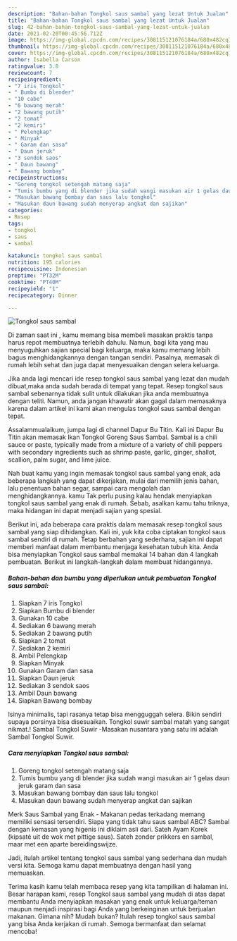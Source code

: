 ```yaml
---
description: "Bahan-bahan Tongkol saus sambal yang lezat Untuk Jualan"
title: "Bahan-bahan Tongkol saus sambal yang lezat Untuk Jualan"
slug: 42-bahan-bahan-tongkol-saus-sambal-yang-lezat-untuk-jualan
date: 2021-02-20T00:45:56.712Z
image: https://img-global.cpcdn.com/recipes/308115121076184a/680x482cq70/tongkol-saus-sambal-foto-resep-utama.jpg
thumbnail: https://img-global.cpcdn.com/recipes/308115121076184a/680x482cq70/tongkol-saus-sambal-foto-resep-utama.jpg
cover: https://img-global.cpcdn.com/recipes/308115121076184a/680x482cq70/tongkol-saus-sambal-foto-resep-utama.jpg
author: Isabella Carson
ratingvalue: 3.8
reviewcount: 7
recipeingredient:
- "7 iris Tongkol"
- " Bumbu di blender"
- "10 cabe"
- "6 bawang merah"
- "2 bawang putih"
- "2 tomat"
- "2 kemiri"
- " Pelengkap"
- " Minyak"
- " Garam dan sasa"
- " Daun jeruk"
- "3 sendok saos"
- " Daun bawang"
- " Bawang bombay"
recipeinstructions:
- "Goreng tongkol setengah matang saja"
- "Tumis bumbu yang di blender jika sudah wangi masukan air 1 gelas daun jeruk garam dan sasa"
- "Masukan bawang bombay dan saus lalu tongkol"
- "Masukan daun bawang sudah menyerap angkat dan sajikan"
categories:
- Resep
tags:
- tongkol
- saus
- sambal

katakunci: tongkol saus sambal 
nutrition: 195 calories
recipecuisine: Indonesian
preptime: "PT32M"
cooktime: "PT40M"
recipeyield: "1"
recipecategory: Dinner

---
```



![Tongkol saus sambal](https://img-global.cpcdn.com/recipes/308115121076184a/680x482cq70/tongkol-saus-sambal-foto-resep-utama.jpg)

Di zaman  saat ini , kamu memang bisa membeli masakan praktis tanpa harus repot membuatnya terlebih dahulu. Namun, bagi kita yang mau menyuguhkan sajian special bagi keluarga, maka kamu memang lebih bagus menghidangkannya dengan tangan sendiri. Pasalnya, memasak di rumah lebih sehat dan juga dapat menyesuaikan dengan selera keluarga.

Jika anda lagi mencari ide resep tongkol saus sambal yang lezat dan mudah dibuat,maka anda sudah berada di tempat yang tepat. Resep tongkol saus sambal  sebenarnya tidak sulit untuk dilakukan jika anda membuatnya dengan teliti. Namun, anda jangan khawatir akan gagal dalam memasaknya 
karena dalam artikel ini kami akan mengulas tongkol saus sambal dengan tepat.  

Assalammualaikum, jumpa lagi di channel Dapur Bu Titin. Kali ini Dapur Bu Titin akan memasak Ikan Tongkol Goreng Saus Sambal. Sambal is a chili sauce or paste, typically made from a mixture of a variety of chili peppers with secondary ingredients such as shrimp paste, garlic, ginger, shallot, scallion, palm sugar, and lime juice.

Nah buat kamu yang ingin memasak tongkol saus sambal yang enak, ada beberapa langkah yang dapat dikerjakan, mulai dari memilih jenis bahan, lalu penentuan bahan segar, sampai cara mengolah dan menghidangkannya. kamu Tak perlu pusing kalau hendak menyiapkan tongkol saus sambal yang enak di rumah. Sebab, asalkan kamu  tahu triknya, maka hidangan ini dapat menjadi sajian yang spesial.

Berikut ini, ada beberapa cara praktis  dalam memasak resep tongkol saus sambal yang siap dihidangkan. Kali ini, yuk kita coba ciptakan tongkol saus sambal sendiri di rumah. Tetap berbahan yang sederhana, sajian ini dapat memberi manfaat dalam membantu menjaga kesehatan tubuh kita. Anda bisa menyiapkan Tongkol saus sambal memakai 14 bahan dan 4 langkah pembuatan. Berikut ini langkah-langkah dalam membuat hidangannya.

<!--inarticleads1-->

##### Bahan-bahan dan bumbu yang diperlukan untuk pembuatan Tongkol saus sambal:

1. Siapkan 7 iris Tongkol
1. Siapkan  Bumbu di blender
1. Gunakan 10 cabe
1. Sediakan 6 bawang merah
1. Sediakan 2 bawang putih
1. Siapkan 2 tomat
1. Sediakan 2 kemiri
1. Ambil  Pelengkap
1. Siapkan  Minyak
1. Gunakan  Garam dan sasa
1. Siapkan  Daun jeruk
1. Sediakan 3 sendok saos
1. Ambil  Daun bawang
1. Siapkan  Bawang bombay


Isinya minimalis, tapi rasanya tetap bisa mengguggah selera. Bikin sendiri supaya porsinya bisa disesuaikan. Tongkol suwir sambal matah yang sangat nikmat.! Sambal Tongkol Suwir -Masakan nusantara yang satu ini adalah Sambal Tongkol Suwir. 

<!--inarticleads2-->

##### Cara menyiapkan Tongkol saus sambal:

1. Goreng tongkol setengah matang saja
1. Tumis bumbu yang di blender jika sudah wangi masukan air 1 gelas daun jeruk garam dan sasa
1. Masukan bawang bombay dan saus lalu tongkol
1. Masukan daun bawang sudah menyerap angkat dan sajikan


Merk Saus Sambal yang Enak - Makanan pedas terkadang memang memiliki sensasi tersendiri. Siapa yang tidak tahu saus sambal ABC? Sambal dengan kemasan yang higenis ini diklaim asli dari. Sateh Ayam Korek (kipsaté uit de wok met pittige saus). Sateh zonder prikkers en sambal, maar met een aparte bereidingswijze. 

Jadi, itulah artikel tentang  tongkol saus sambal  yang sederhana dan mudah versi kita. Semoga kamu dapat membuatnya dengan hasil yang memuaskan. 

Terima kasih kamu telah membaca resep yang kita tampilkan di halaman ini. Besar harapan kami, resep  Tongkol saus sambal yang mudah di atas dapat membantu Anda menyiapkan masakan yang enak untuk keluarga/teman maupun menjadi inspirasi bagi Anda yang berkeinginan untuk berjualan makanan. Gimana nih? Mudah bukan? Itulah resep tongkol saus sambal yang bisa Anda kerjakan di rumah. Semoga bermanfaat dan selamat mencoba!

